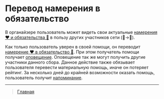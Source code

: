 # Перевод намерения в обязательство

В органайзере пользователь может видеть свои актуальные [намерения ❤️ и обязательства 🤝](../glossary/glossary.md) в пользу других участников сети (👤->👥).

Как только пользователь уверен в своей помощи, он переводит [намерение ❤️ в обязательство 🤝](../glossary/glossary.md). При этом получатель помощи получает  [оповещение](../notifications/obligation_created.md). Оповещение так же могут получить другие участники данного сбора. Данное действие также обязывает пользователя перевести материальную помощь, иначе он потеряет рейтинг. За несколько дней до крайней возможности оказать помощь, пользователь получит [напоминание](../notifications/reminder_of_obligation.md).


---
> [Главная](../index.md)
